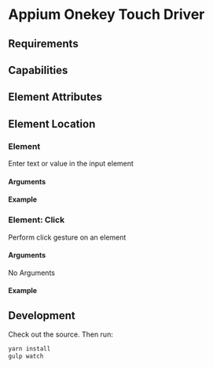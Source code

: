 # Appium Onekey Touch Driver

## Requirements

## Capabilities

## Element Attributes

## Element Location

### Element

Enter text or value in the input element

#### Arguments

#### Example

### Element: Click

Perform click gesture on an element

#### Arguments

No Arguments

#### Example

## Development

Check out the source. Then run:

```bash
yarn install
gulp watch

```
